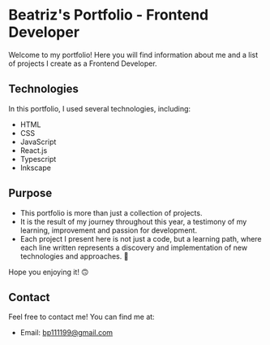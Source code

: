 # Beatriz's Portfolio - Frontend Developer

Welcome to my portfolio! Here you will find information about me and a list of projects I create as a Frontend Developer.

## Technologies

In this portfolio, I used several technologies, including:

- HTML
- CSS
- JavaScript
- React.js
- Typescript
- Inkscape

## Purpose
- This portfolio is more than just a collection of projects.
- It is the result of my journey throughout this year, a testimony of my learning, improvement and passion for development.  
- Each project I present here is not just a code, but a learning path, where each line written represents a discovery and implementation of new technologies and approaches. 🥰

Hope you enjoying it! 🙃

## Contact

Feel free to contact me! You can find me at:

- Email: [bp111199@gmail.com](mailto:bp111199@gmail.com)
